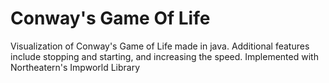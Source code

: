 # Conway's Game Of Life
Visualization of Conway's Game of Life made in java. Additional features include stopping and starting, and increasing the speed. 
Implemented with Northeatern's Impworld Library

